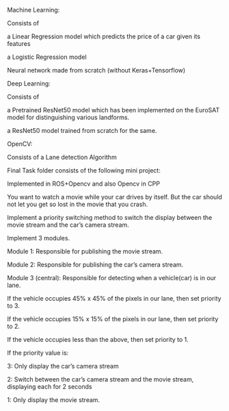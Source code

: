 Machine Learning:

Consists of 

a Linear Regression model which predicts the price of a car given its features

a Logistic Regression model

Neural network made from scratch (without Keras+Tensorflow)



Deep Learning:

Consists of

a Pretrained ResNet50 model which has been implemented on the EuroSAT model for distinguishing various landforms.

a ResNet50 model trained from scratch for the same.



OpenCV:

Consists of a Lane detection Algorithm



Final Task folder consists of the following mini project: 

Implemented in ROS+Opencv and also Opencv in CPP

You want to watch a movie while your car drives by itself. But the car should not let you get so lost in the movie that you crash.

Implement a priority switching method to switch the display between the movie stream and the car’s camera stream.

Implement 3 modules.

Module 1: Responsible for publishing the movie stream.

Module 2: Responsible for publishing the car’s camera stream.

Module 3 (central): Responsible for detecting when a vehicle(car) is in our lane.

If the vehicle occupies 45% x 45% of the pixels in our lane, then set priority to 3.

If the vehicle occupies 15% x 15% of the pixels in our lane, then set priority to 2.

If the vehicle occupies less than the above, then set priority to 1.

If the priority value is:

3: Only display the car’s camera stream

2: Switch between the car’s camera stream and the movie stream, displaying each for 2 seconds

1: Only display the movie stream.
